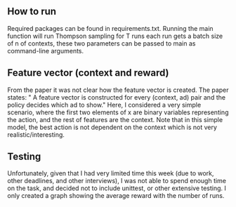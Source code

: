 ## How to run

Required packages can be found in requirements.txt. 
Running the main function will run Thompson sampling for T runs each run gets a batch size of n of contexts, 
these two parameters can be passed to main as command-line arguments.

## Feature vector (context and reward)

From the paper it was not clear how the feature vector is created. The paper states: 
" A feature vector is constructed for
every (context, ad) pair and the policy decides which ad to show."
Here, I considered a very simple scenario, 
where the first two elements of x are binary variables representing the action, 
and the rest of features are the context. 
Note that in this simple model, the best action is not dependent on the context which is not very realistic/interesting.

## Testing

Unfortunately, given that I had very limited time this week (due to work, other deadlines, and other interviews),
I was not able to spend enough time on the task, and decided not to include unittest, or other extensive testing.
I only created a graph showing the average reward with the number of runs. 